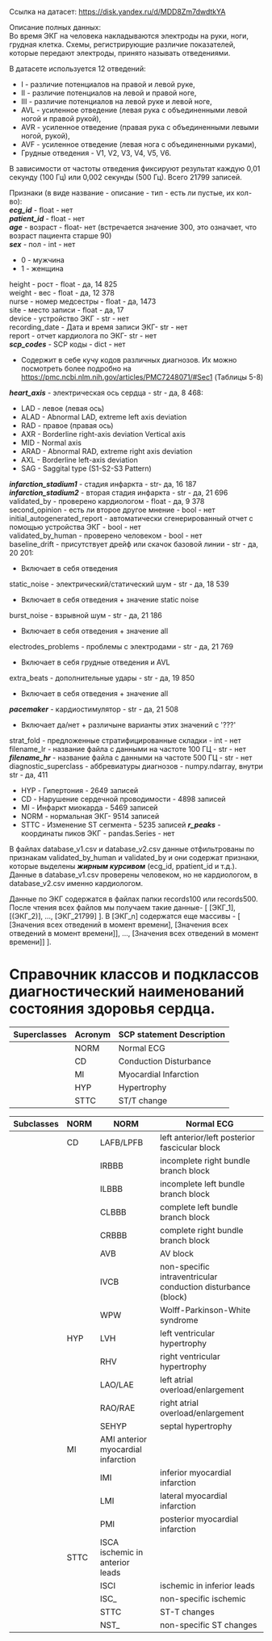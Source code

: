 Ссылка на датасет: https://disk.yandex.ru/d/MDD8Zm7dwdtkYA

Описание полных данных:  
Во время ЭКГ на человека накладываются электроды на руки, ноги, грудная клетка. Схемы, регистрирующие различие
показателей, которые передают электроды, принято называть отведениями.

В датасете используется 12 отведений:

- I - различие потенциалов на правой и левой руке,
- II - различие потенциалов на левой и правой ноге,
- III - различие потенциалов на левой руке и левой ноге,
- AVL - усиленное отведение (левая рука с объединенными левой ногой и правой рукой),
- AVR - усиленное отведение (правая рука с объединенными левыми ногой, рукой),
- AVF - усиленное отведение (левая нога с объединенными руками),
- Грудные отведения - V1, V2, V3, V4, V5, V6.

В зависимости от частоты отведения фиксируют результат каждую 0,01 секунду (100 Гц) или 0,002 секунды  (500 Гц).
Всего 21799 записей.

Признаки (в виде название - описание - тип - есть ли пустые, их кол-во):  
***ecg_id*** - float - нет  
***patient_id*** - float - нет  
***age*** - возраст - float- нет (встречается значение 300, это означает, что возраст пациента старше 90)  
***sex*** - пол - int - нет

- 0 - мужчина
- 1 - женщина

height - рост - float - да, 14 825  
weight - вес - float - да, 12 378  
nurse - номер медсестры - float - да, 1473  
site - место записи - float - да, 17  
device - устройство ЭКГ - str - нет  
recording_date - Дата и время записи ЭКГ- str - нет  
report - отчет кардиолога по ЭКГ- str - нет  
***scp_codes*** - SCP коды - dict - нет

- Содержит в себе кучу кодов различных диагнозов. Их можно посмотреть более подробно
  на https://pmc.ncbi.nlm.nih.gov/articles/PMC7248071/#Sec1 (Таблицы 5-8)

***heart_axis*** - электрическая ось сердца - str - да, 8 468:

- LAD - левое (левая ось)
- ALAD - Abnormal LAD, extreme left axis deviation
- RAD - правое (правая ось)
- AXR - Borderline right-axis deviation Vertical axis
- MID - Normal axis
- ARAD - Abnormal RAD, extreme right axis deviation
- AXL - Borderline left-axis deviation
- SAG - Saggital type (S1-S2-S3 Pattern)

***infarction_stadium1*** - стадия инфаркта - str- да, 16 187  
***infarction_stadium2*** - вторая стадия инфаркта - str - да, 21 696  
validated_by - проверено кардиологом - float - да, 9 378  
second_opinion - есть ли второе другое мнение - bool - нет  
initial_autogenerated_report - автоматически сгенерированный отчет с помощью устройства ЭКГ - bool - нет  
validated_by_human - проверено человеком - bool - нет  
baseline_drift - присутствует дрейф или скачок базовой линии - str - да, 20 201:

- Включает в себя отведения

static_noise - электрический/статический шум - str - да, 18 539

- Включает в себя отведения + значение static noise

burst_noise - взрывной шум - str - да, 21 186

- Включает в себя отведения + значение all

electrodes_problems - проблемы с электродами - str - да, 21 769

- Включает в себя грудные отведения и AVL

extra_beats - дополнительные удары - str - да, 19 850

- Включает в себя отведения + значение all

***pacemaker*** - кардиостимулятор - str - да, 21 508

- Включает да/нет + различыне варианты этих значений с '???'

strat_fold - предложенные стратифицированные складки - int - нет  
filename_lr - название файла с данными на частоте 100 ГЦ - str - нет  
***filename_hr*** - название файла с данными на частоте 500 ГЦ - str - нет  
diagnostic_superclass - аббревиатуры диагнозов - numpy.ndarray, внутри str - да, 411

- HYP - Гипертония - 2649 записей
- CD - Нарушение сердечной проводимости - 4898 записей
- MI - Инфаркт миокарда - 5469 записей
- NORM - нормальная ЭКГ- 9514 записей
- STTC - Изменение ST сегмента - 5235 записей
  ***r_peaks*** - координаты пиков ЭКГ - pandas.Series - нет

В файлах database_v1.csv и database_v2.csv данные отфильтрованы по признакам validated_by_human и validated_by и они
содержат признаки, которые выделены ***жирным курсивом*** (ecg_id, ppatient_id и т.д.). Данные в database_v1.csv
проверены человеком, но не кардиологом, в database_v2.csv именно кардиологом.

Данные по ЭКГ содержатся в файлах папки records100 или records500. После чтения всех файлов мы получаем такие
данные- [ [ЭКГ_1], [(ЭКГ_2)], ..., [ЭКГ_21799] ]. В [ЭКГ_n] содержатся еще
массивы - [ [Значения всех отведений в момент времени], [Значения всех отведений в момент времени]], ..., [Значения всех отведений в момент времени]] ].

# Справочник классов и подклассов диагностический наименований состояния здоровья сердца.

| Superclasses | Acronym | SCP statement Description | 
|--------------|---------|---------------------------|
|              | NORM    | Normal ECG                | 
|              | CD      | Conduction Disturbance    | 
|              | MI      | Myocardial Infarction     | 
|              | HYP     | Hypertrophy               | 
|              | STTC    | ST/T change               | 

| Subclasses | NORM | 	NORM                              | Normal ECG                                                   |
|------------|------|------------------------------------|--------------------------------------------------------------|
|            | CD	  | LAFB/LPFB                          | 	left anterior/left posterior fascicular block               |
|            |      | IRBBB                              | 	incomplete right bundle branch block                        |
|            |      | ILBBB                              | 	incomplete left bundle branch block                         |
|            |      | CLBBB	                             | complete left bundle branch block                            |
|            |      | CRBBB                              | 	complete right bundle branch block                          |
|            |      | AVB                                | 	AV block                                                    |
|            |      | IVCB	                              | non-specific intraventricular conduction disturbance (block) |
|            |      | WPW	                               | Wolff-Parkinson-White syndrome                               |                           
|            | HYP  | LVH	                               | 	left ventricular hypertrophy                                |                          
|            |      | RHV	                               | right ventricular hypertrophy                                |                            
|            |      | LAO/LAE	                           | left atrial overload/enlargement                             |                     
|            |      | RAO/RAE	                           | right atrial overload/enlargement                            |                     
|            |      | SEHYP	                             | septal hypertrophy                                           |                                      
|            | MI	  | AMI	anterior myocardial infarction |
|            |      | IMI	                               | inferior myocardial infarction                               |                           
|            |      | LMI	                               | lateral myocardial infarction                                |                           
|            |      | PMI	                               | posterior myocardial infarction                              |                         
|            | STTC | ISCA	ischemic in anterior leads    |
|            |      | ISCI	                              | ischemic in inferior leads                                   |                               
|            |      | ISC_	                              | non-specific ischemic                                        |                                   
|            |      | STTC	                              | ST-T changes                                                 |                                      
|            |      | NST_	                              | non-specific ST changes                                      |                                  

